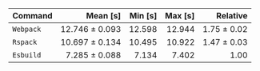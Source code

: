 | Command | Mean [s] | Min [s] | Max [s] | Relative |
|:---|---:|---:|---:|---:|
| `Webpack` | 12.746 ± 0.093 | 12.598 | 12.944 | 1.75 ± 0.02 |
| `Rspack` | 10.697 ± 0.134 | 10.495 | 10.922 | 1.47 ± 0.03 |
| `Esbuild` | 7.285 ± 0.088 | 7.134 | 7.402 | 1.00 |
